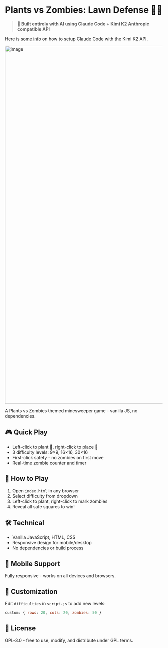 # Plants vs Zombies: Lawn Defense 🌱🧟

> **🤖 Built entirely with AI using Claude Code + Kimi K2 Anthropic compatible API**

Here is [some info](https://www.reddit.com/r/ChatGPTCoding/comments/1m0boxc/using_claude_code_with_kimi_2/) on how to setup Claude Code with the Kimi K2 API.

<img width="1115" height="1145" alt="image" src="https://github.com/user-attachments/assets/7a0e53c8-c91f-4e11-bf45-64643d9b6774" />


A Plants vs Zombies themed minesweeper game - vanilla JS, no dependencies.

## 🎮 Quick Play
- Left-click to plant 🌱, right-click to place 🌰
- 3 difficulty levels: 9×9, 16×16, 30×16
- First-click safety - no zombies on first move
- Real-time zombie counter and timer

## 🚀 How to Play
1. Open `index.html` in any browser
2. Select difficulty from dropdown
3. Left-click to plant, right-click to mark zombies
4. Reveal all safe squares to win!

## 🛠️ Technical
- Vanilla JavaScript, HTML, CSS
- Responsive design for mobile/desktop
- No dependencies or build process

## 📱 Mobile Support
Fully responsive - works on all devices and browsers.

## 🎨 Customization
Edit `difficulties` in `script.js` to add new levels:
```javascript
custom: { rows: 20, cols: 20, zombies: 50 }
```

## 📄 License
GPL-3.0 - free to use, modify, and distribute under GPL terms.
